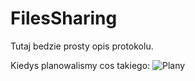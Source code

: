 # FilesSharing

Tutaj bedzie prosty opis protokolu.

Kiedys planowalismy cos takiego:
![Plany](http://i.imgur.com/qADBxbt.jpg)
